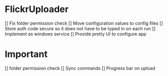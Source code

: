 FlickrUploader
==============
[] Fix folder permission check
[] Move configuration values to config files
[] Store auth code secure so it does not have to be typed in on each run
[] Implement as windows service
[] Provide pretty UI to configure app


Important
==============
[] folder permission check
[] Sync commands
[] Progress bar on upload
